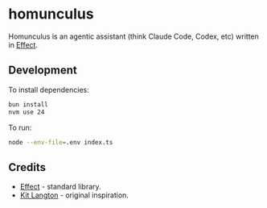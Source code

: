 # homunculus

Homunculus is an agentic assistant (think Claude Code, Codex, etc) written in [Effect](https://effect-ts.github.io).

## Development

To install dependencies:

```bash
bun install
nvm use 24
```

To run:

```bash
node --env-file=.env index.ts
```

## Credits

- [Effect](https://effect-ts.github.io) - standard library.
- [Kit Langton](https://www.youtube.com/watch?v=aueu9lm2ubo) - original inspiration.
